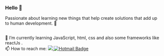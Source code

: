 ### Hello 👋
Passionate about learning new things that help create solutions that add up to human development. :rocket:


<br/> 🌱 I’m currently learning JavaScript, html, css and also some frameworks like reactJs .
<br/> 📫 How to reach me: <a href="https://www.linkedin.com/in/matheus-souza-264783b8/">
 <img src="https://img.shields.io/badge/-Linkedin-blue?style=flat-square&logo=Linkedin&logoColor=white" />
</a> [![Hotmail Badge](https://img.shields.io/badge/-Hotmail-c14438?style=flat-square&logo=Outlook&logoColor=white&link=mailto:matheussouza18@live.com)](mailto:matheussouza18@live.com)



 
